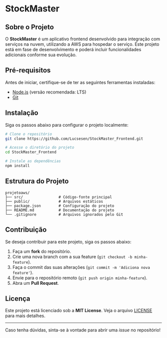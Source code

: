 # StockMaster

## Sobre o Projeto
O **StockMaster** é um aplicativo frontend desenvolvido para integração com serviços na nuvem, utilizando a AWS para hospedar o serviço. Este projeto está em fase de desenvolvimento e poderá incluir funcionalidades adicionais conforme sua evolução.

## Pré-requisitos
Antes de iniciar, certifique-se de ter as seguintes ferramentas instaladas:
- [Node.js](https://nodejs.org/) (versão recomendada: LTS)
- [Git](https://git-scm.com/)

## Instalação
Siga os passos abaixo para configurar o projeto localmente:

```sh
# Clone o repositório
git clone https://github.com/Lucsesen/StockMaster_Frontend.git

# Acesse o diretório do projeto
cd StockMaster_Frontend

# Instale as dependências
npm install
```


## Estrutura do Projeto
```
projetoaws/
├── src/                # Código-fonte principal
├── public/             # Arquivos estáticos
├── package.json        # Configuração do projeto
├── README.md           # Documentação do projeto
└── .gitignore          # Arquivos ignorados pelo Git
```

<!-- ## Scripts Disponíveis
- `npm start` - Inicia o servidor de desenvolvimento.
- `npm test` - Executa os testes configurados.
- `npm run build` - Gera os arquivos para produção. -->

## Contribuição
Se deseja contribuir para este projeto, siga os passos abaixo:
1. Faça um **fork** do repositório.
2. Crie uma nova branch com a sua feature (`git checkout -b minha-feature`).
3. Faça o commit das suas alterações (`git commit -m 'Adiciona nova feature'`).
4. Envie para o repositório remoto (`git push origin minha-feature`).
5. Abra um **Pull Request**.

## Licença
Este projeto está licenciado sob a **MIT License**. Veja o arquivo [LICENSE](LICENSE) para mais detalhes.

---

Caso tenha dúvidas, sinta-se à vontade para abrir uma *issue* no repositório!

